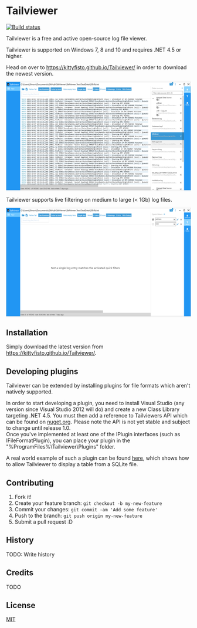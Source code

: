 # Tailviewer

[![Build status](https://ci.appveyor.com/api/projects/status/mripd18s222ue6gm?svg=true)](https://ci.appveyor.com/project/Kittyfisto/sharptail)  

Tailviewer is a free and active open-source log file viewer.

Tailviewer is supported on Windows 7, 8 and 10 and requires .NET 4.5 or higher.

Head on over to https://kittyfisto.github.io/Tailviewer/ in order to download the newest version.

![Tailviewer application](/Screenshot1.png?raw=true)  

Tailviewer supports live filtering on medium to large (< 1Gb) log files.

![Live filtering](/Screenshot2.png?raw=true)

## Installation

Simply download the latest version from https://kittyfisto.github.io/Tailviewer/.

## Developing plugins

Tailviewer can be extended by installing plugins for file formats which aren't natively supported.

In order to start developing a plugin, you need to install Visual Studio (any version since Visual Studio 2012 will do) and create a new Class Library targeting .NET 4.5. You must then add a reference to Tailviewers API which can be found on [nuget.org](https://www.nuget.org/packages/tailviewer.api/). Please note the API is not yet stable and subject to change until release 1.0.  
Once you've implemented at least one of the IPlugin interfaces (such as IFileFormatPlugin), you can place your plugin in the "%ProgramFiles%\Tailviewer\Plugins" folder.

A real world example of such a plugin can be found [here](https://github.com/Kittyfisto/Tailviewer.Plugins.SQLite), which shows how to allow Tailviewer to display a table from a SQLite file.

## Contributing

1. Fork it!
2. Create your feature branch: `git checkout -b my-new-feature`
3. Commit your changes: `git commit -am 'Add some feature'`
4. Push to the branch: `git push origin my-new-feature`
5. Submit a pull request :D

## History

TODO: Write history

## Credits

TODO

## License

[MIT](http://opensource.org/licenses/MIT)
